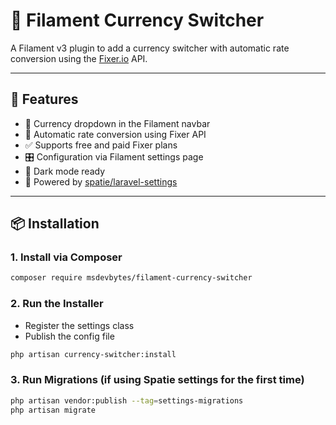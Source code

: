 # 💱 Filament Currency Switcher

A Filament v3 plugin to add a currency switcher with automatic rate conversion using the [Fixer.io](https://fixer.io/) API.

---

## 🚀 Features

- 💸 Currency dropdown in the Filament navbar
- 🔁 Automatic rate conversion using Fixer API
- ✅ Supports free and paid Fixer plans
- 🎛️ Configuration via Filament settings page
- 🌙 Dark mode ready
- 🧩 Powered by [spatie/laravel-settings](https://github.com/spatie/laravel-settings)

---

## 📦 Installation

### 1. Install via Composer

```bash
composer require msdevbytes/filament-currency-switcher
```

### 2. Run the Installer

- Register the settings class
- Publish the config file

```bash
php artisan currency-switcher:install
```

### 3. Run Migrations (if using Spatie settings for the first time)

```bash
php artisan vendor:publish --tag=settings-migrations
php artisan migrate
```
